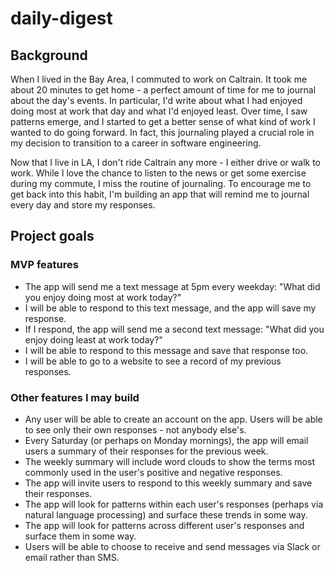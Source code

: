 # daily-digest

## Background
When I lived in the Bay Area, I commuted to work on Caltrain. It took me about 20 minutes to get home - a perfect amount of time for me to journal about the day's events. In particular, I'd write about what I had enjoyed doing most at work that day and what I'd enjoyed least. Over time, I saw patterns emerge, and I started to get a better sense of what kind of work I wanted to do going forward. In fact, this journaling played a crucial role in my decision to transition to a career in software engineering.

Now that I live in LA, I don't ride Caltrain any more - I either drive or walk to work. While I love the chance to listen to the news or get some exercise during my commute, I miss the routine of journaling. To encourage me to get back into this habit, I'm building an app that will remind me to journal every day and store my responses.

## Project goals
### MVP features
* The app will send me a text message at 5pm every weekday: "What did you enjoy doing most at work today?"
* I will be able to respond to this text message, and the app will save my response.
* If I respond, the app will send me a second text message: "What did you enjoy doing least at work today?"
* I will be able to respond to this message and save that response too.
* I will be able to go to a website to see a record of my previous responses.

### Other features I may build
* Any user will be able to create an account on the app. Users will be able to see only their own responses - not anybody else's.
* Every Saturday (or perhaps on Monday mornings), the app will email users a summary of their responses for the previous week.
* The weekly summary will include word clouds to show the terms most commonly used in the user's positive and negative responses.
* The app will invite users to respond to this weekly summary and save their responses.
* The app will look for patterns within each user's responses (perhaps via natural language processing) and surface these trends in some way.
* The app will look for patterns across different user's responses and surface them in some way.
* Users will be able to choose to receive and send messages via Slack or email rather than SMS.
